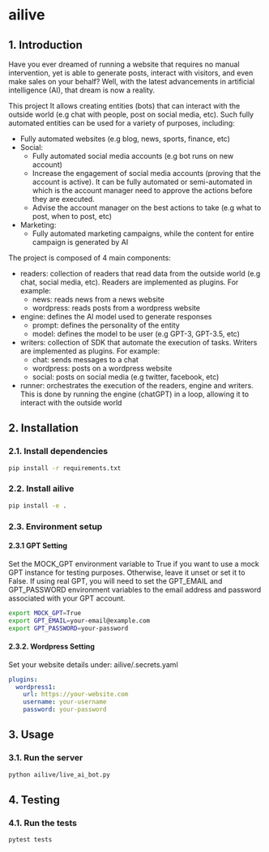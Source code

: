 # ailive

## 1. Introduction
Have you ever dreamed of running a website that requires no manual intervention, yet is able to generate posts, interact with visitors, and even make sales on your behalf? Well, with the latest advancements in artificial intelligence (AI), that dream is now a reality.

This project It allows creating entities (bots) that can interact with the outside world (e.g chat with people, post on social media, etc).
Such fully automated entities can be used for a variety of purposes, including:
- Fully automated websites (e.g blog, news, sports, finance, etc)
- Social:
  - Fully automated social media accounts (e.g bot runs on new account)
  - Increase the engagement of social media accounts (proving that the account is active). It can be fully automated or semi-automated in which is the account manager need to approve the actions before they are executed.
  - Advise the account manager on the best actions to take (e.g what to post, when to post, etc)
- Marketing:
  - Fully automated marketing campaigns, while the content for entire campaign is generated by AI

The project is composed of 4 main components:
- readers: collection of readers that read data from the outside world (e.g chat, social media, etc). Readers are implemented as plugins. For example:
  - news: reads news from a news website
  - wordpress: reads posts from a wordpress website
- engine: defines the AI model used to generate responses
  - prompt: defines the personality of the entity
  - model: defines the model to be user (e.g GPT-3, GPT-3.5, etc)
- writers: collection of SDK that automate the execution of tasks. Writers are implemented as plugins. For example:
  - chat: sends messages to a chat
  - wordpress: posts on a wordpress website
  - social: posts on social media (e.g twitter, facebook, etc)
- runner: orchestrates the execution of the readers, engine and writers. This is done by running the engine (chatGPT) in a loop, allowing it to interact with the outside world
 

## 2. Installation
### 2.1. Install dependencies
```bash
pip install -r requirements.txt
```

### 2.2. Install ailive
```bash
pip install -e .
```

### 2.3. Environment setup
#### 2.3.1 GPT Setting
Set the MOCK_GPT environment variable to True if you want to use a mock GPT instance for testing purposes. Otherwise, leave it unset or set it to False.
If using real GPT, you will need to set the GPT_EMAIL and GPT_PASSWORD environment variables to the email address and password associated with your GPT account.
```bash
export MOCK_GPT=True
export GPT_EMAIL=your-email@example.com
export GPT_PASSWORD=your-password
```
#### 2.3.2. Wordpress Setting
Set your website details under: ailive/.secrets.yaml
```yaml
plugins:
  wordpress1:
    url: https://your-website.com
    username: your-username
    password: your-password
```


## 3. Usage
### 3.1. Run the server
```bash
python ailive/live_ai_bot.py
```

## 4. Testing
### 4.1. Run the tests
```bash
pytest tests
```
